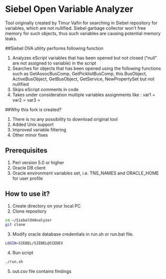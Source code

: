 # Siebel Open Variable Analyzer

Tool originally created by Timur Vafin for searching in Siebel repository for variables, which are not nullified.
Siebel garbage collector won't free memory for such objects, thus such variables are causing potential memory leaks.

##Siebel OVA utility performs following function

1. Analyzes eScript variables that has been opened but not closed (“null” are not assigned to variable) in the script
2. Searches for objects that has been opened using the following functions such as GetAssocBusComp, GetPicklistBusComp, this.BusObject, ActiveBusObject, GetBusObject, GetService, NewPropertySet but not nullified
3. Skips eScript comments in code
4. Takes under consideration multiple variables assignments like : var1 = var2 = var3 = <Something>

##Why this fork is created?
1. There is no any possibility to download original tool
2. Added Unix support
3. Improved variable filtering
4. Other minor fixes

## Prerequisites
1. Perl version 5.0 or higher
2. Oracle DB client
3. Oracle environment variables set, i.e. TNS_NAMES and ORACLE_HOME for user profile

## How to use it?
1. Create directory on your local PC
2. Clone repository
```sh
cd ~/SiebelOVAnalyzer
git clone
```
3. Modify oracle database credentials in run.sh or run.bat file.
```sh
LOGIN=SIEBEL/SIEBEL@SIEDEV
```
4. Run script
```sh
./run.sh
```
5. out.csv file contains findings
